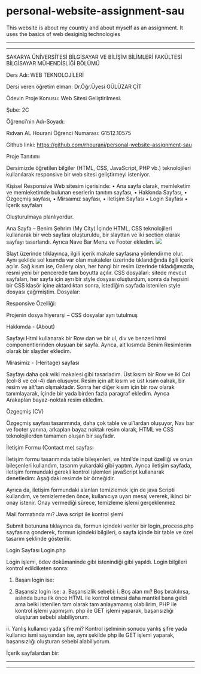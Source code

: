 # personal-website-assignment-sau
This website is about my country and about myself as an assignment. It uses the basics of web desiginig technologies



******
******
 

SAKARYA ÜNİVERSİTESİ
BİLGİSAYAR VE BİLİŞİM BİLİMLERİ FAKÜLTESİ
BİLGİSAYAR MÜHENDİSLİĞİ BÖLÜMÜ


Ders Adı: WEB TEKNOLOJİLERİ

Dersi veren öğretim elman: Dr.Öğr.Üyesi GÜLÜZAR ÇİT

Ödevin Proje Konusu: Web Sitesi Geliştirilmesi.

Şube: 2C

Öğrenci’nin Adı-Soyadı:

Rıdvan AL Hourani
Öğrenci Numarası: G1512.10575

Github linki: https://github.com/rhourani/personal-website-assignment-sau 











Proje Tanıtımı

Dersimizde öğretilen bilgiler (HTML, CSS, JavaScript, PHP vb.) teknolojileri kullanılarak responsive bir web sitesi geliştirmeyi isteniyor.

Kişisel Responsive Web sitesim içerisinde:
•	Ana sayfa olarak, memleketim ve memleketimde bulunan eserlerin tanıtım sayfası,
•	Hakkında Sayfası,
•	Özgeçmiş sayfası,
•	Mirsaımız sayfası,
•	İletişim Sayfası
•	Login Sayfası
•	İçerik sayfaları

Oluşturulmaya planlıyordur.


















Ana Sayfa – Benim Şehrim (My City)
İçinde HTML, CSS teknolojileri kullanarak bir web sayfası oluşturuldu, bir slayttan ve iki section olarak sayfayı tasarlandı. Ayrıca Nave Bar Menu ve Footer ekledim. 
 <img src="images/11.jpg">

Slayt üzerinde tılklayınca, ilgili içerik makale sayfasına yönlendirme olur.
Aynı şekilde sol kısımda var olan makaleler üzerinde tıklandığında ilgili içerik açılır.
Sağ kısım ise, Gallery olan, her hangi bir resim üzerinde tıkladığımızda, resmi yeni bir pencerede tam boyutta açılır.
CSS dosyaları: sitede mevcut sayfaları, her sayfa için ayrı bir style dosyası oluşturdum, sonra da hepsini bir CSS klasör içine aktardıktan sonra, istediğim sayfada istenilen style dosyası çağrmiştim.
Dosyalar:
 




Responsive Özelliği:

 

Projenin dosya hiyerarşi – CSS dosyalar ayrı tutulmuş
  














Hakkımda - (About) 
 

Sayfayı Html kullanarak bir Row dan ve bir ul, div ve benzeri html componentlerinden oluşuan bir sayfa. Ayrıca, alt kısımda Benim Resimlerim olarak bir slayder ekledim.


















Mirasimiz - (Heritage) sayfası
 

Sayfayı daha çok wiki makalesi gibi tasarladım. Üst kısım bir Row ve iki Col (col-8 ve col-4) dan oluşuyor. Resim için alt kısım ve üst kısım oalrak, bir resim ve alt’tan olşmaktadır.
Sonra her diğer kısım için bir row olarak tanımlayarak, içinde bir yada birden fazla paragraf ekledim.
Ayrıca Arakaplan bayaz-noktalı resim ekledim.
















Özgeçmiş (CV)
 

Özgeçmiş sayfası tasarımında, daha çok table ve ul’lardan oluşuyor, Nav bar ve footer yanına, arkaplan bayaz noktalı resim olarak, HTML ve CSS teknolojilerden tamamen oluşan bir sayfadır.

















İletişim Formu (Contact me) sayfası
 
İletişim formu tasarımında table bileşenleri, ve html’de input özelliği ve onun bileşenleri kullandım, tasarım yukardaki gibi yaptım.
Ayrıca iletişim sayfada, iletişim formundaki gerekli kontrol işlemleri javaScript kullanarak denetledim: Aşağıdaki resimde bir örneğidir.
 


Ayrıca da, iletişim formundaki alanları temizlemek için de java Scripti kullandım, ve temizlemeden önce, kullanıcıya uyarı mesaj vererek, ikinci bir onay istenir. Onay vermediği sürece, temizleme işlemi gerçeklenmez
 

Mail formatında mı? Java script ile kontrol şlemi
 







Submit botununa tıklayınca da, formun içindeki veriler bir login_process.php sayfasına gonderek, formun içindeki bilgileri, o sayfa içinde bir table ve özel tasarım şeklinde gösterilir.
 




















Login Sayfası
Login.php
 
Login işlemi, ödev dokümaninde gibi istenindiği gibi yapıldı. Login bilgileri kontrol edildiketen sonra:
1.	Başarı login ise:
 
2.	Başarısiz login ise:
a.	Başarısizlik sebebi:
i.	Boş alan mı?
Boş bırakılırsa, aslında bunu ilk önce HTML ile kontrol etmesi daha mantkıl bana geldi ama belki istenilen tam olarak tam anlayamamış olabilirim, PHP ile kontrol işlemi yapmışım. php ile GET işlemi yaparak, başarısızlığı oluşturan sebebi alabiliyorum.
 
ii.	Yanlış kullanıcı yada şifre mi?
Kontrol işelminin sonucu yanlış şifre yada kullanıcı ismi sayısından ise, aynı şekilde php ile GET işlemi yaparak, başarısızlığı oluşturan sebebi alabiliyorum.
 


İçerik sayfalardan bir:
 




*****
*****



